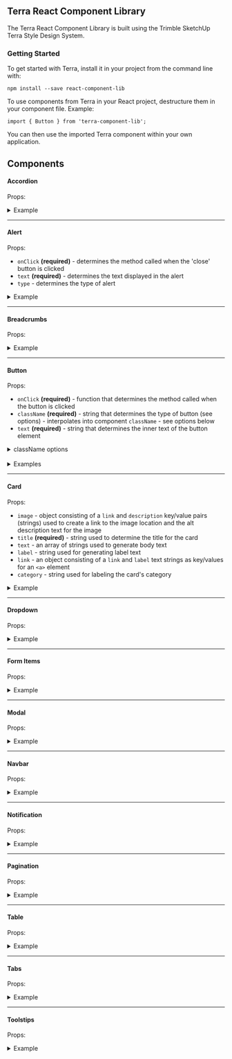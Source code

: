 ## Terra React Component Library

The Terra React Component Library is built using the Trimble SketchUp Terra Style Design System.

### Getting Started

To get started with Terra, install it in your project from the command line with:

`npm install --save react-component-lib`

To use components from Terra in your React project, destructure them in your component file. Example:

`import { Button } from 'terra-component-lib';`

You can then use the imported Terra component within your own application.

## Components

#### Accordion

Props:

<details><summary>Example</summary>
<br />
<p>Hello testing</p>

</details>

---

#### Alert

Props:

- `onClick` **(required)** - determines the method called when the 'close' button is clicked
- `text` **(required)** - determines the text displayed in the alert
- `type` - determines the type of alert

<details><summary>Example</summary>
<br />

```
<Alert onClick={this.closeAlert} text="Warning Alert!" type="warning" />
```

</details>

---

#### Breadcrumbs

Props:

<details><summary>Example</summary>
<br />
<p>Hello testing</p>

</details>

---

#### Button

Props:

- `onClick` **(required)** - function that determines the method called when the button is clicked
- `className` **(required)** - string that determines the type of button (see options) - interpolates into component `className` - see options below
- `text` **(required)** - string that determines the inner text of the button element

<details><summary>className options</summary>
</br>

- **Primary 1** - `"ter-button-primary--1"`
- **Primary 2** - `"ter-button-primary--2"`
- **Primary 3** - `"ter-button-primary--3"`
- **Primary 4** - `"ter-button-primary--4"`
- **Primary 5** - `"ter-button-primary--5"`
- **Secondary 1** - `"ter-button-secondary--1"`
- **Secondary 2** - `"ter-button-secondary--2"`
- **Secondary 3** - `"ter-button-secondary--3"`
- **Secondary 4** - `"ter-button-secondary--4"`
- **Secondary 5** - `"ter-button-secondary--5"`
- **Small Button** - `"ter-button--small"`

</details>

<br/>

<details><summary>Examples</summary>
<br />

```
<Button
  text="Button"
  onClick={this.handleClickOne}
  className="ter-button--primary--1"
/>
<Button
  text="Button"
  onClick={this.handleClickTwo}
  className="ter-button--secondary--2 ter-button--small"
/>
```

</details>

---

#### Card

Props:

- `image` - object consisting of a `link` and `description` key/value pairs (strings) used to create a link to the image location and the alt description text for the image
- `title` **(required)** - string used to determine the title for the card
- `text` - an array of strings used to generate body text
- `label` - string used for generating label text
- `link` - an object consisting of a `link` and `label` text strings as key/values for an `<a>` element
- `category` - string used for labeling the card's category

<details><summary>Example</summary>
<br />

```
<Card
  title="I am a card title"
  text={["I am sample card text", "So am I"]}
  image={link:"www.pathway.com", description:"a cat"}}
  label="I am label text"
  link={{link:"www.iamalink.com", label:"link to a link"}}
  category="memes"
/>
```

</details>

---

#### Dropdown

Props:

<details><summary>Example</summary>
<br />
<p>Hello testing</p>

</details>

---

#### Form Items

Props:

<details><summary>Example</summary>
<br />
<p>Hello testing</p>

</details>

---

#### Modal

Props:

<details><summary>Example</summary>
<br />
<p>Hello testing</p>

</details>

---

#### Navbar

Props:

<details><summary>Example</summary>
<br />
<p>Hello testing</p>

</details>

---

#### Notification

Props:

<details><summary>Example</summary>
<br />
<p>Hello testing</p>

</details>

---

#### Pagination

Props:

<details><summary>Example</summary>
<br />
<p>Hello testing</p>

</details>

---

#### Table

Props:

<details><summary>Example</summary>
<br />
<p>Hello testing</p>

</details>

---

#### Tabs

Props:

<details><summary>Example</summary>
<br />
<p>Hello testing</p>

</details>

---

#### Toolstips

Props:

<details><summary>Example</summary>
<br />
<p>Hello testing</p>

</details>
